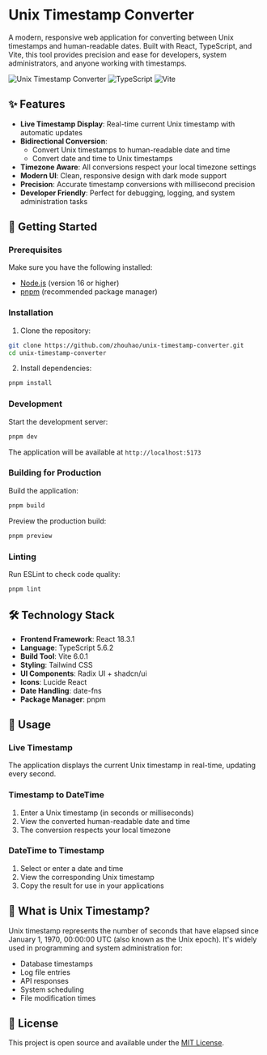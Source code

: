 # Unix Timestamp Converter

A modern, responsive web application for converting between Unix timestamps and human-readable dates. Built with React, TypeScript, and Vite, this tool provides precision and ease for developers, system administrators, and anyone working with timestamps.

![Unix Timestamp Converter](https://img.shields.io/badge/React-18.3.1-blue) ![TypeScript](https://img.shields.io/badge/TypeScript-5.6.2-blue) ![Vite](https://img.shields.io/badge/Vite-6.0.1-purple)

## ✨ Features

- **Live Timestamp Display**: Real-time current Unix timestamp with automatic updates
- **Bidirectional Conversion**: 
  - Convert Unix timestamps to human-readable date and time
  - Convert date and time to Unix timestamps
- **Timezone Aware**: All conversions respect your local timezone settings
- **Modern UI**: Clean, responsive design with dark mode support
- **Precision**: Accurate timestamp conversions with millisecond precision
- **Developer Friendly**: Perfect for debugging, logging, and system administration tasks

## 🚀 Getting Started

### Prerequisites

Make sure you have the following installed:
- [Node.js](https://nodejs.org/) (version 16 or higher)
- [pnpm](https://pnpm.io/) (recommended package manager)

### Installation

1. Clone the repository:
```bash
git clone https://github.com/zhouhao/unix-timestamp-converter.git
cd unix-timestamp-converter
```

2. Install dependencies:
```bash
pnpm install
```

### Development

Start the development server:
```bash
pnpm dev
```

The application will be available at `http://localhost:5173`

### Building for Production

Build the application:
```bash
pnpm build
```

Preview the production build:
```bash
pnpm preview
```

### Linting

Run ESLint to check code quality:
```bash
pnpm lint
```

## 🛠️ Technology Stack

- **Frontend Framework**: React 18.3.1
- **Language**: TypeScript 5.6.2
- **Build Tool**: Vite 6.0.1
- **Styling**: Tailwind CSS
- **UI Components**: Radix UI + shadcn/ui
- **Icons**: Lucide React
- **Date Handling**: date-fns
- **Package Manager**: pnpm

## 📱 Usage

### Live Timestamp
The application displays the current Unix timestamp in real-time, updating every second.

### Timestamp to DateTime
1. Enter a Unix timestamp (in seconds or milliseconds)
2. View the converted human-readable date and time
3. The conversion respects your local timezone

### DateTime to Timestamp
1. Select or enter a date and time
2. View the corresponding Unix timestamp
3. Copy the result for use in your applications

## 🌟 What is Unix Timestamp?

Unix timestamp represents the number of seconds that have elapsed since January 1, 1970, 00:00:00 UTC (also known as the Unix epoch). It's widely used in programming and system administration for:

- Database timestamps
- Log file entries
- API responses
- System scheduling
- File modification times

## 📄 License

This project is open source and available under the [MIT License](LICENSE).
